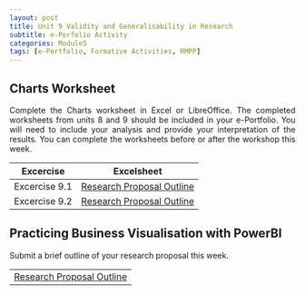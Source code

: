 ```yaml
---
layout: post
title: Unit 9 Validity and Generalisability in Research
subtitle: e-Porfolio Activity
categories: Module5
tags: [e-Portfolio, Formative Activities, RMPP]
---
```

<html lang="en">



<body>



<h2>Charts Worksheet</h2>

<p style="text-align: justify;">Complete the Charts worksheet in Excel or LibreOffice. The completed worksheets from units 8 and 9 should be included in your e-Portfolio. You will need to include your analysis and provide your interpretation of the results. You can complete the worksheets before or after the workshop this week.</p
                              

<table>
 
| Excercise | Excelsheet|
|-----------------|-----------------|
| Excercise 9.1  | <a href="../../../../artefacts/RMPP-Unit07-Initial_Post.pdf" target="_blank" class="button large">Research Proposal Outline</a>|
| Excercise 9.2  | <a href="../../../../artefacts/RMPP-Unit07-Initial_Post.pdf" target="_blank" class="button large">Research Proposal Outline</a>|
  
</table>

<h2>Practicing Business Visualisation with PowerBI</h2>

<p style="text-align: justify;"> Submit a brief outline of your research proposal this week.</p>


<table>
    <tr>
       <td> <a href="../../../../artefacts/RMPP-Unit07-Initial_Post.pdf" target="_blank" class="button large">Research Proposal Outline</a></td> 
    </tr>
</table>



</body>
</html>




